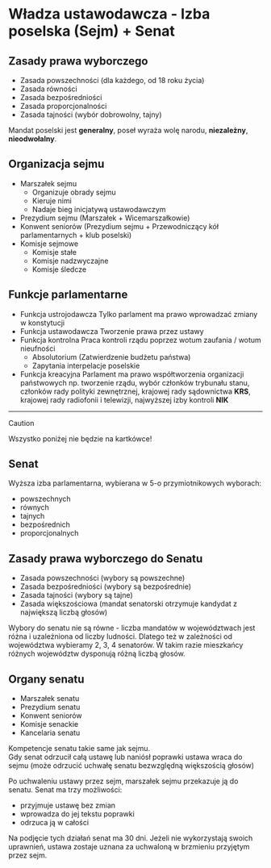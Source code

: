 # Władza ustawodawcza - Izba poselska (Sejm) + Senat
## Zasady prawa wyborczego
- Zasada powszechności (dla każdego, od 18 roku życia)
- Zasada równości
- Zasada bezpośredniości
- Zasada proporcjonalności
- Zasada tajności (wybór dobrowolny, tajny)

Mandat poselski jest **generalny**, poseł wyraża wolę narodu, **niezależny**, **nieodwołalny**.
## Organizacja sejmu
- Marszałek sejmu
	- Organizuje obrady sejmu
	- Kieruje nimi
	- Nadaje bieg inicjatywą ustawodawczym
- Prezydium sejmu (Marszałek + Wicemarszałkowie)
- Konwent seniorów (Prezydium sejmu + Przewodniczący kół parlamentarnych + klub poselski)
- Komisje sejmowe
	- Komisje stałe
	- Komisje nadzwyczajne
	- Komisje śledcze
## Funkcje parlamentarne
- Funkcja ustrojodawcza
	Tylko parlament ma prawo wprowadzać zmiany w konstytucji
- Funkcja ustawodawcza
	Tworzenie prawa przez ustawy
- Funkcja kontrolna
	Praca kontroli rządu poprzez wotum zaufania / wotum nieufności
	- Absolutorium (Zatwierdzenie budżetu państwa)
	- Zapytania interpelacje poselskie
- Funkcja kreacyjna
	Parlament ma prawo współtworzenia organizacji państwowych np. tworzenie rządu, wybór członków trybunału stanu, członków rady polityki zewnętrznej, krajowej rady sądownictwa **KRS**, krajowej rady radiofonii i telewizji, najwyższej izby kontroli **NIK**

---

> [!CAUTION]
> Wszystko poniżej nie będzie na kartkówce!
## Senat
Wyższa izba parlamentarna, wybierana w 5-o przymiotnikowych wyborach:
- powszechnych
- równych
- tajnych
- bezpośrednich
- proporcjonalnych
## Zasady prawa wyborczego do Senatu
- Zasada powszechności (wybory są powszechne)
- Zasada bezpośredniości (wybory są bezpośrednie)
- Zasada tajności (wybory są tajne)
- Zasada większościowa (mandat senatorski otrzymuje kandydat z największą liczbą głosów)

Wybory do senatu nie są równe - liczba mandatów w województwach jest różna i uzależniona od liczby ludności. Dlatego też w zależności od województwa wybieramy 2, 3, 4 senatorów. W takim razie mieszkańcy różnych województw dysponują różną liczbą głosów.  
## Organy senatu
- Marszałek senatu
- Prezydium senatu
- Konwent seniorów
- Komisje senackie
- Kancelaria senatu

Kompetencje senatu takie same jak sejmu.  
Gdy senat odrzucił całą ustawę lub naniósł poprawki ustawa wraca do sejmu (może odrzucić uchwałę senatu bezwzględną większością głosów)  

Po uchwaleniu ustawy przez sejm, marszałek sejmu przekazuje ją do senatu. Senat ma trzy możliwości:  
- przyjmuje ustawę bez zmian
- wprowadza do jej tekstu poprawki
- odrzuca ją w całości

Na podjęcie tych działań senat ma 30 dni. Jeżeli nie wykorzystają swoich uprawnień, ustawa zostaje uznana za uchwaloną w brzmieniu przyjętym przez sejm.